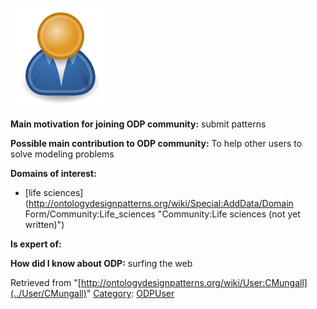 [![Image:ODPUser.png](../images/a/a6/ODPUser.png)](../Image/ODPUser.png "Image:ODPUser.png")




  





__Main motivation for joining ODP community:__ submit patterns


__Possible main contribution to ODP community:__ To help other users to solve modeling problems


__Domains of interest:__



* [life sciences](http://ontologydesignpatterns.org/wiki/Special:AddData/Domain Form/Community:Life_sciences "Community:Life sciences (not yet written)")


__Is expert of:__


  

__How did I know about ODP:__ surfing the web






Retrieved from "[http://ontologydesignpatterns.org/wiki/User:CMungall](../User/CMungall)"
 [Category](http://ontologydesignpatterns.org/wiki/Special:Categories "Special:Categories"): [ODPUser](../Category/ODPUser "Category:ODPUser")